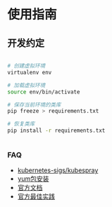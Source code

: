 使用指南
===


## 开发约定

``` bash

# 创建虚拟环境
virtualenv env

# 加载虚拟环境
source env/bin/activate

# 保存当前环境的类库
pip freeze > requirements.txt 

# 恢复类库
pip install -r requirements.txt 



```

### FAQ

- [kubernetes-sigs/kubespray](https://github.com/kubernetes-sigs/kubespray)
- [yum包安装](https://raymii.org/s/tutorials/Ansible_-_Only_if_on_specific_distribution_or_distribution_version.html)
- [官方文档](https://ansible-tran.readthedocs.io/en/latest/docs/playbooks_roles.html)
- [官方最佳实践](https://docs.ansible.com/ansible/latest/user_guide/playbooks_best_practices.html)